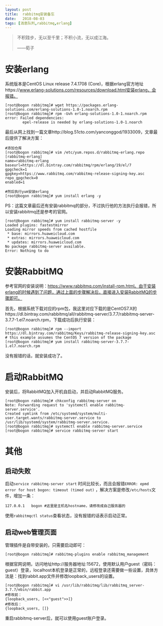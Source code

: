 ```yaml
---
layout: post
title:  rabbitmq安装备忘
date:   2018-08-03
tags: [消息队列,rabbitmq,erlang]
---
```


>   不积跬步，无以至千里；不积小流，无以成江海。
>
>   ——荀子

# 安装erlang

系统版本是CentOS Linux release 7.4.1708 (Core)，根据erlang官方地址https://www.erlang-solutions.com/resources/download.html安装erlang，会报错。

```shell
[root@bogon rabbitmq]# wget https://packages.erlang-solutions.com/erlang-solutions-1.0-1.noarch.rpm
[root@bogon rabbitmq]# rpm -Uvh erlang-solutions-1.0-1.noarch.rpm
error: Failed dependencies:
        epel-release is needed by erlang-solutions-1.0-1.noarch
```

最后从网上找到一篇文章http://blog.51cto.com/yanconggod/1933009，文章最后提供了解决方案：

```shell
#添加仓库
[root@bogon rabbitmq]# vim /etc/yum.repos.d/rabbitmq-erlang.repo
[rabbitmq-erlang]
name=rabbitmq-erlang
baseurl=https://dl.bintray.com/rabbitmq/rpm/erlang/19/el/7
gpgcheck=1
gpgkey=https://www.rabbitmq.com/rabbitmq-release-signing-key.asc
repo_gpgcheck=0
enabled=1

#然后执行yum安装erlang
[root@bogon rabbitmq]# yum install erlang -y
```

PS：这篇文章最后还有安装rabbitmq的部分，不过执行他的方法执行会报错，所以安装rabbitmq还是参考的官网。

``` shell
[root@bogon rabbitmq]# yum install rabbitmq-server -y
Loaded plugins: fastestmirror
Loading mirror speeds from cached hostfile
 * base: mirrors.huaweicloud.com
 * extras: mirrors.huaweicloud.com
 * updates: mirrors.huaweicloud.com
No package rabbitmq-server available.
Error: Nothing to do
```

# 安装RabbitMQ

参考官网的安装说明：https://www.rabbitmq.com/install-rpm.html。由于安装erlang的时候遇到了问题，通过上面的步骤解决后，直接进入安装RabbitMQ的步骤即可。

首先，根据系统下载对应的rpm包，我这里对应下载的是CentOS7.X的https://dl.bintray.com/rabbitmq/all/rabbitmq-server/3.7.7/rabbitmq-server-3.7.7-1.el7.noarch.rpm，下载成功后执行安装：

```shell
[root@bogon rabbitmq]# rpm --import https://dl.bintray.com/rabbitmq/Keys/rabbitmq-release-signing-key.asc
# this example assumes the CentOS 7 version of the package
[root@bogon rabbitmq]# yum install rabbitmq-server-3.7.7-1.el7.noarch.rpm
```

没有报错的话，就安装成功了。

# 启动RabbitMQ

安装后，将RabbitMQ加入开机自启动，并启动RabbitMQ服务。

```shell
[root@bogon rabbitmq]# chkconfig rabbitmq-server on
Note: Forwarding request to 'systemctl enable rabbitmq-server.service'.
Created symlink from /etc/systemd/system/multi-user.target.wants/rabbitmq-server.service to /usr/lib/systemd/system/rabbitmq-server.service.
[root@bogon rabbitmq]# systemctl enable rabbitmq-server.service
[root@bogon rabbitmq]# service rabbitmq-server start
```

# 其他

## 启动失败

启动`service rabbitmq-server start` 时间比较长，而且会报错`ERROR: epmd error for host bogon: timeout (timed out)` ，解决方案是修改`/etc/hosts`文件，增加一条：

```shell
127.0.0.1	bogon #这里是主机名hostname，请修改成自己服务器的
```

使用`rabbitmqctl status`查看状态，没有报错的话表示启动正常。

## 启动web管理页面

管理插件是自带安装的，只需要启动即可：

```shell
[root@bogon rabbitmq]# rabbitmq-plugins enable rabbitmq_management
```

根据官网说明，访问地址http://服务器地址:15672，使用默认用户guest（密码：guest）登录，localhost本机登录是正常的，远程登录还需要做一些设置，具体方法是：找到rabbit.app文件并修改loopback_users的设置。

```shell
[root@bogon rabbitmq]# vi /usr/lib/rabbitmq/lib/rabbitmq_server-3.7.7/ebin/rabbit.app
#修改前：
{loopback_users, [<<"guest">>]}
#修改后：
{loopback_users, []}
```

重启rabbitmq-server后，就可以使用guest账户登录。